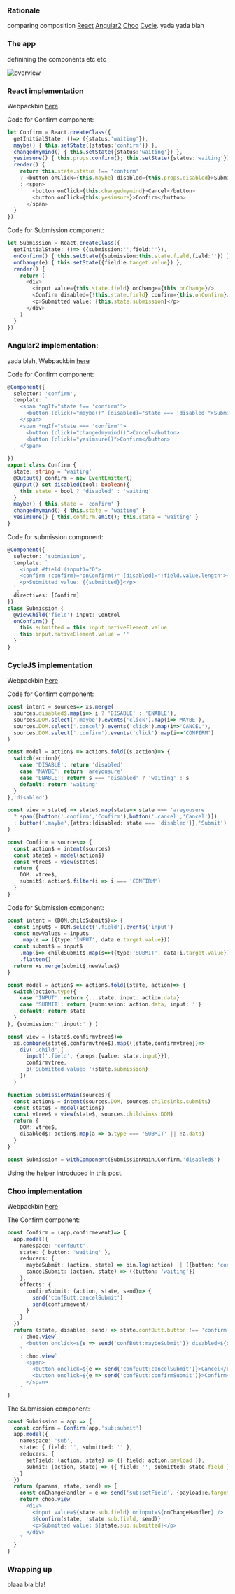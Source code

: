 ### Rationale

comparing composition [React]() [Angular2]() [Choo]() [Cycle](). yada yada blah

### The app

definining the components etc etc

![overview](https://raw.githubusercontent.com/krawaller/comparison/master/overview.svg)

### React implementation

Webpackbin [here](http://www.webpackbin.com/Ey70dIVI-)

Code for Confirm component:

```typescript
let Confirm = React.createClass({
  getInitialState: ()=> ({status:'waiting'}),
  maybe() { this.setState({status:'confirm'}) },
  changedmymind() { this.setState({status:'waiting'}) },
  yesimsure() { this.props.confirm(); this.setState({status:'waiting'}) },
  render() {
    return this.state.status !== 'confirm'
    ? <button onClick={this.maybe} disabled={this.props.disabled}>Submit</button>
    : <span>
        <button onClick={this.changedmymind}>Cancel</button>
        <button onClick={this.yesimsure}>Confirm</button>
      </span>
  }
})
```

Code for Submission component:

```typescript
let Submission = React.createClass({
  getInitialState: ()=> ({submission:'',field:''}),
  onConfirm() { this.setState({submission:this.state.field,field:''}) },
  onChange(e) { this.setState({field:e.target.value}) },
  render() {
    return (
      <div>
        <input value={this.state.field} onChange={this.onChange}/>
        <Confirm disabled={!this.state.field} confirm={this.onConfirm}/>
        <p>Submitted value: {this.state.submission}</p>
      </div>
    )
  }
})
```


### Angular2 implementation:

yada blah, Webpackbin [here](http://www.webpackbin.com/VkPFPSXL-)

Code for Confirm component:

```typescript
@Component({
  selector: 'confirm',
  template: `
    <span *ngIf="state !== 'confirm'">
      <button (click)="maybe()" [disabled]="state === 'disabled'">Submit</button>
    </span>
    <span *ngIf="state === 'confirm'">
      <button (click)="changedmymind()">Cancel</button>
      <button (click)="yesimsure()">Confirm</button>
    </span>
  `
})
export class Confirm {
  state: string = 'waiting'
  @Output() confirm = new EventEmitter()
  @Input() set disabled(bool: boolean){
    this.state = bool ? 'disabled' : 'waiting'
  }
  maybe() { this.state = 'confirm' }
  changedmymind() { this.state = 'waiting' }
  yesimsure() { this.confirm.emit(); this.state = 'waiting' }
}
```

Code for submission component:

```typescript
@Component({
  selector: 'submission',
  template: `
    <input #field (input)="0">
    <confirm (confirm)="onConfirm()" [disabled]="!field.value.length"></confirm>
    <p>Submitted value: {{submitted}}</p>
  `,
  directives: [Confirm]
})
class Submission {
  @ViewChild('field') input: Control
  onConfirm() {
    this.submitted = this.input.nativeElement.value
    this.input.nativeElement.value = ''
  }
}
```

### CycleJS implementation

Webpackbin [here](http://www.webpackbin.com/NJD02H4L-)

Code for Confirm component: 

```typescript
const intent = sources=> xs.merge(
  sources.disabled$.map(i=> i ? 'DISABLE' : 'ENABLE'),
  sources.DOM.select('.maybe').events('click').map(i=>'MAYBE'),
  sources.DOM.select('.cancel').events('click').map(i=>'CANCEL'),
  sources.DOM.select('.confirm').events('click').map(i=>'CONFIRM')
)

const model = action$ => action$.fold((s,action)=> {
  switch(action){
    case 'DISABLE': return 'disabled'
    case 'MAYBE': return 'areyousure'
    case 'ENABLE': return s === 'disabled' ? 'waiting' : s
    default: return 'waiting'
  }
},'disabled')

const view = state$ => state$.map(state=> state === 'areyousure'
  ? span([button('.confirm','Confirm'),button('.cancel','Cancel')])
  : button('.maybe',{attrs:{disabled: state === 'disabled'}},'Submit')
)

const Confirm = sources=> {
  const action$ = intent(sources)  
  const state$ = model(action$)
  const vtree$ = view(state$)
  return {
    DOM: vtree$,
    submit$: action$.filter(i => i === 'CONFIRM')
  }
}
```

Code for Submission component:

```typescript
const intent = (DOM,childSubmit$)=> {
  const input$ = DOM.select('.field').events('input')
  const newValue$ = input$
    .map(e => ({type:'INPUT', data:e.target.value}))
  const submit$ = input$
    .map(i=> childSubmit$.map(s=>({type:'SUBMIT', data:i.target.value})))
    .flatten()
  return xs.merge(submit$,newValue$)
}

const model = action$ => action$.fold((state, action)=> {
  switch(action.type){
    case 'INPUT': return {...state, input: action.data}
    case 'SUBMIT': return {submission: action.data, input: ''}
    default: return state
  }
}, {submission:'',input:''} )

const view = (state$,confirmvtree$)=>
  xs.combine(state$,confirmvtree$).map(([state,confirmvtree])=>
    div('.child',[
      input('.field', {props:{value: state.input}}),
      confirmvtree,
      p('Submitted value: '+state.submission)
    ])
  )

function SubmissionMain(sources){
  const action$ = intent(sources.DOM, sources.childsinks.submit$)
  const state$ = model(action$)
  const vtree$ = view(state$, sources.childsinks.DOM)
  return {
    DOM: vtree$,
    disabled$: action$.map(a => a.type === 'SUBMIT' || !a.data)
  }
}

const Submission = withComponent(SubmissionMain,Confirm,'disabled$')
```

Using the helper introduced in [this post](http://blog.krawaller.se/posts/exploring-composition-in-cyclejs/).

### Choo implementation

Webpackbin [here](http://www.webpackbin.com/4y4Mt94UZ)

The Confirm component:

```typescript
const Confirm = (app,confirmevent)=> {
  app.model({
    namespace: 'confButt',
    state: { button: 'waiting' },
    reducers: {
      maybeSubmit: (action, state) => bin.log(action) || ({button: 'confirm'}),
      cancelSubmit: (action, state) => ({button: 'waiting'})
    },
    effects: {
      confirmSubmit: (action, state, send)=> {
        send('confButt:cancelSubmit')
        send(confirmevent)
      }
    }
  })
  return (state, disabled, send) => state.confButt.button !== 'confirm' 
    ? choo.view`
      <button onclick=${e => send('confButt:maybeSubmit')} disabled=${disabled}>Submit</button>
    `
    : choo.view`
      <span>
        <button onclick=${e => send('confButt:cancelSubmit')}>Cancel</button>
        <button onclick=${e => send('confButt:confirmSubmit')}>Confirm</button>
      </span>
    `
}
```

The Submission component:

```typescript
const Submission = app => {
  const confirm = Confirm(app,'sub:submit')
  app.model({
    namespace: 'sub',
    state: { field: '', submitted: '' },
    reducers: {
      setField: (action, state) => ({ field: action.payload }),
      submit: (action, state) => ({ field: '', submitted: state.field })
    }
  })
  return (params, state, send) => {
    const onChangeHandler = e => send('sub:setField', {payload:e.target.value} )
    return choo.view`
      <div>
        <input value=${state.sub.field} oninput=${onChangeHandler} />
        ${confirm(state, !state.sub.field, send)}
        <p>Submitted value: ${state.sub.submitted}</p>
      </div>
    `
  }
}
```

### Wrapping up

blaaa bla bla!

